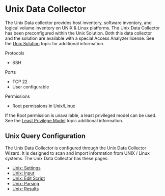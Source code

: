 # Unix Data Collector

The Unix Data collector provides host inventory, software inventory, and logical volume inventory on
UNIX & Linux platforms. The Unix Data Collector has been preconfigured within the Unix Solution.
Both this data collector and the solution are available with a special Access Analyzer license. See
the [Unix Solution](/docs/accessanalyzer/12.0/solutions/unix/overview.md) topic for additional information.

Protocols

- SSH

Ports

- TCP 22
- User configurable

Permissions

- Root permissions in Unix/Linux

If the Root permission is unavailable, a least privileged model can be used. See the
[Least Privilege Model](/docs/accessanalyzer/12.0/getting-started/system-requirements/target/unix.md#least-privilege-model) topic additional
information.

## Unix Query Configuration

The Unix Data Collector is configured through the Unix Data Collector Wizard. It is designed to scan
and import information from UNIX / Linux systems. The Unix Data Collector has these pages:

- [Unix: Settings](/docs/accessanalyzer/12.0/data-collection/unix/settings.md)
- [Unix: Input](/docs/accessanalyzer/12.0/data-collection/unix/input.md)
- [Unix: Edit Script](/docs/accessanalyzer/12.0/data-collection/unix/edit-script.md)
- [Unix: Parsing](/docs/accessanalyzer/12.0/data-collection/unix/parsing.md)
- [Unix: Results](/docs/accessanalyzer/12.0/data-collection/unix/results.md)
